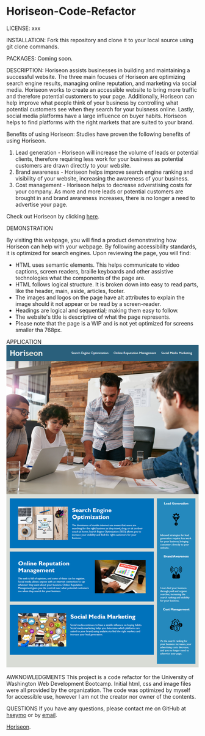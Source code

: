 # Horiseon-Code-Refactor
LICENSE: xxx

INSTALLATION: Fork this repository and clone it to your local source using git clone commands.

PACKAGES: Coming soon. 

DESCRIPTION:
Horiseon assists businesses in building and maintaining a successful website. The three main focuses of Horiseon are optimizing search engine results, managing online reputation, and marketing via social media. Horiseon works to create an accessible website to bring more traffic and therefore potential customers to your page. Additionally, Horiseon can help improve what people think of your business by controlling what potential customers see when they search for your buisness online. Lastly, social media platforms have a large influence on buyer habits. Horiseon helps to find platforms with the right markets that are suited to your brand. 

Benefits of using Horiseon:
Studies have proven the following benefits of using Horiseon.
1. Lead generation - Horiseon will increase the volume of leads or potential clients, therefore requiring less work for your business as potential customers are drawn directly to your website. 
2. Brand awareness - Horiseon helps improve search engine ranking and visibility of your website, increasing the awareness of your business.
3. Cost management - Horiseon helps to decrease adverstising costs for your company. As more and more leads or potential customers are brought in and brand awareness increases, there is no longer a need to advertise your page. 

Check out Horiseon by clicking [here](https://hseymo.github.io/Horiseon-Code-Refactor/#social-media-marketing).

DEMONSTRATION

By visiting this webpage, you will find a product demonstrating how Horiseon can help with your webpage. By following accessibility standards, it is optimized for search engines. Upon reviewing the page, you will find:
- HTML uses semantic elements. This helps communicate to video captions, screen readers, braille keyboards and other assistive technologies what the components of the page are. 
- HTML follows logical structure. It is broken down into easy to read parts, like the header, main, aside, articles, footer. 
- The images and logos on the page have alt attributes to explain the image should it not appear or be read by a screen-reader.
- Headings are logical and sequential; making them easy to follow.
- The website's title is descriptive of what the page represents. 
- Please note that the page is a WIP and is not yet optimized for screens smaller tha 768px.  


APPLICATION
![Screenshot](./assets/01-html-css-git-homework-demo.png)

AWKNOWLEDGMENTS
This project is a code refactor for the University of Washington Web Development Bootcamp. Initial html, css and image files were all provided by the organization. The code was optimized by myself for accessible use, however I am not the creator nor owner of the contents.

QUESTIONS
If you have any questions, please contact me on GitHub at [hseymo](https://github.com/hseymo) or by [email](mailto:fake@gmail.com).

[Horiseon](https://hseymo.github.io/Horiseon-Code-Refactor/#social-media-marketing).